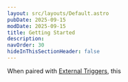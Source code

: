 ```yaml
---
layout: src/layouts/Default.astro
pubDate: 2025-09-15
modDate: 2025-09-15
title: Getting Started
description: 
navOrder: 30
hideInThisSectionHeader: false
---
```


When paired with  [External Triggers](/docs/projects/project-triggers), this
